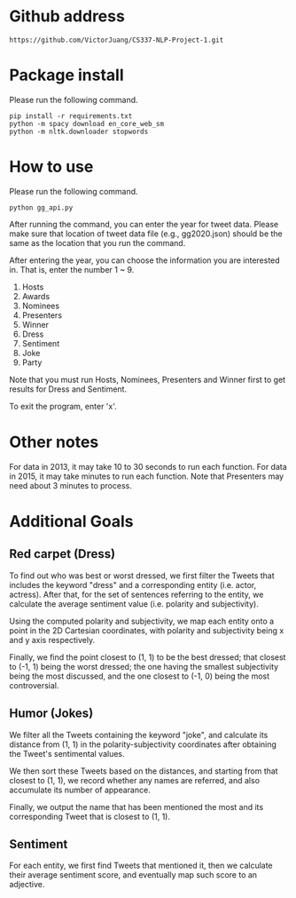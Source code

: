 # Github address
```
https://github.com/VictorJuang/CS337-NLP-Project-1.git
```

# Package install

Please run the following command.
```
pip install -r requirements.txt
python -m spacy download en_core_web_sm
python -m nltk.downloader stopwords
```

# How to use

Please run the following command.
```
python gg_api.py
```
After running the command, you can enter the year for tweet data. Please make sure that location of tweet data file (e.g., gg2020.json) should be the same as the location that you run the command.

After entering the year, you can choose the information you are interested in. That is, enter the number 1 ~ 9. 
1. Hosts
2. Awards
3. Nominees
4. Presenters
5. Winner
6. Dress
7. Sentiment
8. Joke
9. Party

Note that you must run Hosts, Nominees, Presenters and Winner first to get results for Dress and Sentiment.

To exit the program, enter 'x'.

# Other notes

For data in 2013, it may take 10 to 30 seconds to run each function. For data in 2015, it may take minutes to run each function. Note that Presenters may need about 3 minutes to process.


# Additional Goals
## Red carpet (Dress)

To find out who was best or worst dressed, we first filter the Tweets that includes the keyword "dress" and a corresponding entity (i.e. actor, actress). After that, for the set of sentences referring to the entity, we calculate the average sentiment value (i.e. polarity and subjectivity).

Using the computed polarity and subjectivity, we map each entity onto a point in the 2D Cartesian coordinates, with polarity and subjectivity being x and y axis respectively.

Finally, we find the point closest to (1, 1) to be the best dressed; that closest to (-1, 1) being the worst dressed; the one having the smallest subjectivity being the most discussed, and the one closest to (-1, 0) being the most controversial.

## Humor (Jokes)

We filter all the Tweets containing the keyword "joke", and calculate its distance from (1, 1) in the polarity-subjectivity coordinates after obtaining the Tweet's sentimental values.

We then sort these Tweets based on the distances, and starting from that closest to (1, 1), we record whether any names are referred, and also accumulate its number of appearance.

Finally, we output the name that has been mentioned the most and its corresponding Tweet that is closest to (1, 1).

## Sentiment

For each entity, we first find Tweets that mentioned it, then we calculate their average sentiment score, and eventually map such score to an adjective.
